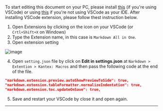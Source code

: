 To start editing this document on your PC, please install [this](https://marketplace.visualstudio.com/items?itemName=yzhang.markdown-all-in-one) (if you're using VSCode) or using [this](https://stackedit.io/app#) if you're not using VSCode as your IDE.
After installing VSCode extension, please follow thest instruction below.
1. Open Extensions by clicking on the icon on your VSCode (or `Crtl+Shift+X` on Windows)
2. Type the Extension name, in this case is `Markdown All in One`.
3. Open extension setting

![image](https://user-images.githubusercontent.com/21214764/123577936-f363c880-d7fe-11eb-9984-23d5965484d9.png)

4. Open `setting.json` file by click on **Edit in settings.json** at `Narkdown > Extention > Kantex: Macros` and then pass the following code at the end of the file.
```json
"markdown.extension.preview.autoShowPreviewToSide": true,
"markdown.extension.tableFormatter.normalizeIndentation": true,
"markdown.extension.toc.updateOnSave": true,
```

5. Save and restart your VSCode by close it and open again.
---
